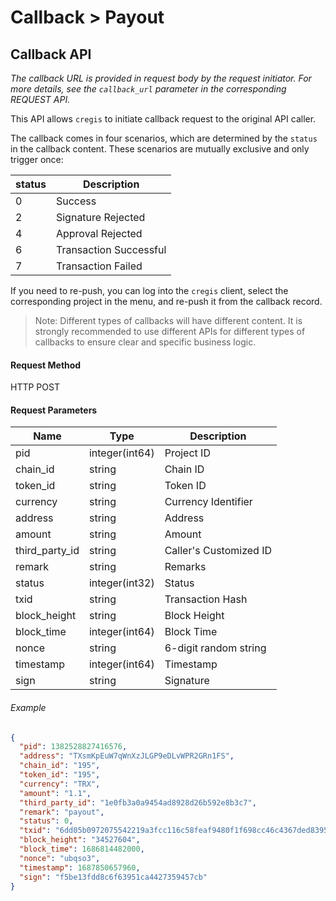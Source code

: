 # Callback > Payout

## Callback API

_The callback URL is provided in request body by the request initiator. For more details, see the `callback_url` parameter in the corresponding REQUEST API._

This API allows `cregis` to initiate callback request to the original API caller. 

The callback comes in four scenarios, which are determined by the `status` in the callback content. These scenarios are mutually exclusive and only trigger once:

| status | Description            |
| ------ | ---------------------- |
| 0      | Success                |
| 2      | Signature Rejected     |
| 4      | Approval Rejected      |
| 6      | Transaction Successful |
| 7      | Transaction Failed     |

If you need to re-push, you can log into the `cregis` client, select the corresponding project in the menu, and re-push it from the callback record.

> Note: Different types of callbacks will have different content. It is strongly recommended to use different APIs for different types of callbacks to ensure clear and specific business logic.


#### Request Method

HTTP POST

#### Request Parameters

| Name             | Type            | Description       |
| ---------------- | --------------- | ----------------- |
| pid              | integer(int64)  | Project ID        |
| chain_id         | string          | Chain ID          |
| token_id         | string          | Token ID          |
| currency         | string          | Currency Identifier |
| address          | string          | Address           |
| amount           | string          | Amount            |
| third_party_id   | string          | Caller's Customized ID |
| remark           | string          | Remarks           |
| status           | integer(int32)  | Status            |
| txid             | string          | Transaction Hash  |
| block_height     | string          | Block Height      |
| block_time       | integer(int64)  | Block Time        |
| nonce            | string          | 6-digit random string |
| timestamp        | integer(int64)  | Timestamp         |
| sign             | string          | Signature         |

###### Example

```json
{
  "pid": 1382528827416576,
  "address": "TXsmKpEuW7qWnXzJLGP9eDLvWPR2GRn1FS",
  "chain_id": "195",
  "token_id": "195",
  "currency": "TRX",
  "amount": "1.1",
  "third_party_id": "1e0fb3a0a9454ad8928d26b592e8b3c7",
  "remark": "payout",
  "status": 0,
  "txid": "6dd05b0972075542219a3fcc116c58feaf9480f1f698cc46c4367ded83955cfd",
  "block_height": "34527604",
  "block_time": 1686814482000,
  "nonce": "ubqso3",
  "timestamp": 1687850657960,
  "sign": "f5be13fdd8c6f63951ca4427359457cb"
}
```
